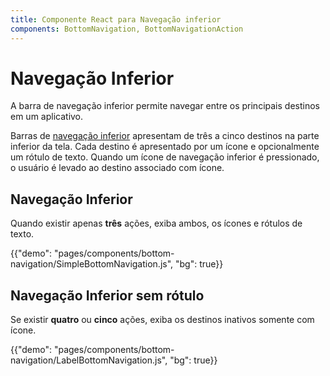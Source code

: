 ```yaml
---
title: Componente React para Navegação inferior
components: BottomNavigation, BottomNavigationAction
---
```


# Navegação Inferior

<p class="description">A barra de navegação inferior permite navegar entre os principais destinos em um aplicativo.</p>

Barras de [navegação inferior](https://material.io/design/components/bottom-navigation.html) apresentam de três a cinco destinos na parte inferior da tela. Cada destino é apresentado por um ícone e opcionalmente um rótulo de texto. Quando um ícone de navegação inferior é pressionado, o usuário é levado ao destino associado com ícone.

## Navegação Inferior

Quando existir apenas **três** ações, exiba ambos, os ícones e rótulos de texto.

{{"demo": "pages/components/bottom-navigation/SimpleBottomNavigation.js", "bg": true}}

## Navegação Inferior sem rótulo

Se existir **quatro** ou **cinco** ações, exiba os destinos inativos somente com ícone.

{{"demo": "pages/components/bottom-navigation/LabelBottomNavigation.js", "bg": true}}